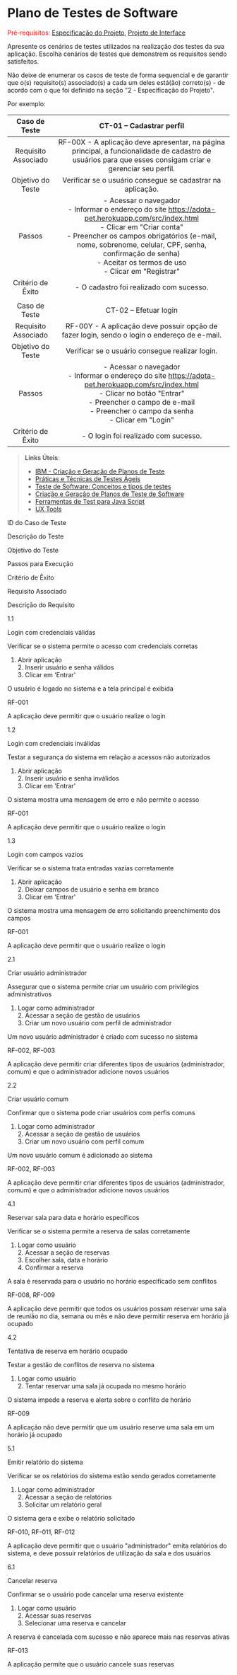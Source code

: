 # Plano de Testes de Software

<span style="color:red">Pré-requisitos: <a href="2-Especificação do Projeto.md"> Especificação do Projeto</a></span>, <a href="3-Projeto de Interface.md"> Projeto de Interface</a>

Apresente os cenários de testes utilizados na realização dos testes da sua aplicação. Escolha cenários de testes que demonstrem os requisitos sendo satisfeitos.

Não deixe de enumerar os casos de teste de forma sequencial e de garantir que o(s) requisito(s) associado(s) a cada um deles está(ão) correto(s) - de acordo com o que foi definido na seção "2 - Especificação do Projeto". 

Por exemplo:
 
| **Caso de Teste** 	| **CT-01 – Cadastrar perfil** 	|
|:---:	|:---:	|
|	Requisito Associado 	| RF-00X - A aplicação deve apresentar, na página principal, a funcionalidade de cadastro de usuários para que esses consigam criar e gerenciar seu perfil. |
| Objetivo do Teste 	| Verificar se o usuário consegue se cadastrar na aplicação. |
| Passos 	| - Acessar o navegador <br> - Informar o endereço do site https://adota-pet.herokuapp.com/src/index.html<br> - Clicar em "Criar conta" <br> - Preencher os campos obrigatórios (e-mail, nome, sobrenome, celular, CPF, senha, confirmação de senha) <br> - Aceitar os termos de uso <br> - Clicar em "Registrar" |
|Critério de Êxito | - O cadastro foi realizado com sucesso. |
|  	|  	|
| Caso de Teste 	| CT-02 – Efetuar login	|
|Requisito Associado | RF-00Y	- A aplicação deve possuir opção de fazer login, sendo o login o endereço de e-mail. |
| Objetivo do Teste 	| Verificar se o usuário consegue realizar login. |
| Passos 	| - Acessar o navegador <br> - Informar o endereço do site https://adota-pet.herokuapp.com/src/index.html<br> - Clicar no botão "Entrar" <br> - Preencher o campo de e-mail <br> - Preencher o campo da senha <br> - Clicar em "Login" |
|Critério de Êxito | - O login foi realizado com sucesso. |

 
> **Links Úteis**:
> - [IBM - Criação e Geração de Planos de Teste](https://www.ibm.com/developerworks/br/local/rational/criacao_geracao_planos_testes_software/index.html)
> - [Práticas e Técnicas de Testes Ágeis](http://assiste.serpro.gov.br/serproagil/Apresenta/slides.pdf)
> -  [Teste de Software: Conceitos e tipos de testes](https://blog.onedaytesting.com.br/teste-de-software/)
> - [Criação e Geração de Planos de Teste de Software](https://www.ibm.com/developerworks/br/local/rational/criacao_geracao_planos_testes_software/index.html)
> - [Ferramentas de Test para Java Script](https://geekflare.com/javascript-unit-testing/)
> - [UX Tools](https://uxdesign.cc/ux-user-research-and-user-testing-tools-2d339d379dc7)



ID do Caso de Teste 

Descrição do Teste 

Objetivo do Teste 

Passos para Execução 

Critério de Êxito 

Requisito Associado 

Descrição do Requisito 

1.1 

Login com credenciais válidas 

Verificar se o sistema permite o acesso com credenciais corretas 

1. Abrir aplicação<br>2. Inserir usuário e senha válidos<br>3. Clicar em 'Entrar' 

O usuário é logado no sistema e a tela principal é exibida 

RF-001 

A aplicação deve permitir que o usuário realize o login 

1.2 

Login com credenciais inválidas 

Testar a segurança do sistema em relação a acessos não autorizados 

1. Abrir aplicação<br>2. Inserir usuário e senha inválidos<br>3. Clicar em 'Entrar' 

O sistema mostra uma mensagem de erro e não permite o acesso 

RF-001 

A aplicação deve permitir que o usuário realize o login 

1.3 

Login com campos vazios 

Verificar se o sistema trata entradas vazias corretamente 

1. Abrir aplicação<br>2. Deixar campos de usuário e senha em branco<br>3. Clicar em 'Entrar' 

O sistema mostra uma mensagem de erro solicitando preenchimento dos campos 

RF-001 

A aplicação deve permitir que o usuário realize o login 

2.1 

Criar usuário administrador 

Assegurar que o sistema permite criar um usuário com privilégios administrativos 

1. Logar como administrador<br>2. Acessar a seção de gestão de usuários<br>3. Criar um novo usuário com perfil de administrador 

Um novo usuário administrador é criado com sucesso no sistema 

RF-002, RF-003 

A aplicação deve permitir criar diferentes tipos de usuários (administrador, comum) e que o administrador adicione novos usuários 

2.2 

Criar usuário comum 

Confirmar que o sistema pode criar usuários com perfis comuns 

1. Logar como administrador<br>2. Acessar a seção de gestão de usuários<br>3. Criar um novo usuário com perfil comum 

Um novo usuário comum é adicionado ao sistema 

RF-002, RF-003 

A aplicação deve permitir criar diferentes tipos de usuários (administrador, comum) e que o administrador adicione novos usuários 

4.1 

Reservar sala para data e horário específicos 

Verificar se o sistema permite a reserva de salas corretamente 

1. Logar como usuário<br>2. Acessar a seção de reservas<br>3. Escolher sala, data e horário<br>4. Confirmar a reserva 

A sala é reservada para o usuário no horário especificado sem conflitos 

RF-008, RF-009 

A aplicação deve permitir que todos os usuários possam reservar uma sala de reunião no dia, semana ou mês e não deve permitir reserva em horário já ocupado 

4.2 

Tentativa de reserva em horário ocupado 

Testar a gestão de conflitos de reserva no sistema 

1. Logar como usuário<br>2. Tentar reservar uma sala já ocupada no mesmo horário 

O sistema impede a reserva e alerta sobre o conflito de horário 

RF-009 

A aplicação não deve permitir que um usuário reserve uma sala em um horário já ocupado 

5.1 

Emitir relatório do sistema 

Verificar se os relatórios do sistema estão sendo gerados corretamente 

1. Logar como administrador<br>2. Acessar a seção de relatórios<br>3. Solicitar um relatório geral 

O sistema gera e exibe o relatório solicitado 

RF-010, RF-011, RF-012 

A aplicação deve permitir que o usuário "administrador" emita relatórios do sistema, e deve possuir relatórios de utilização da sala e dos usuários 

6.1 

Cancelar reserva 

Confirmar se o usuário pode cancelar uma reserva existente 

1. Logar como usuário<br>2. Acessar suas reservas<br>3. Selecionar uma reserva e cancelar 

A reserva é cancelada com sucesso e não aparece mais nas reservas ativas 

RF-013 

A aplicação permite que o usuário cancele suas reservas 

 